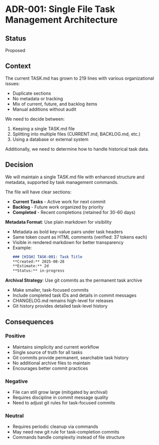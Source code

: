 # ADR-001: Single File Task Management Architecture

## Status
Proposed

## Context
The current TASK.md has grown to 219 lines with various organizational issues:
- Duplicate sections
- No metadata or tracking
- Mix of current, future, and backlog items
- Manual additions without audit

We need to decide between:
1. Keeping a single TASK.md file
2. Splitting into multiple files (CURRENT.md, BACKLOG.md, etc.)
3. Using a database or external system

Additionally, we need to determine how to handle historical task data.

## Decision
We will maintain a single TASK.md file with enhanced structure and metadata, supported by task management commands.

The file will have clear sections:
- **Current Tasks** - Active work for next commit
- **Backlog** - Future work organized by priority  
- **Completed** - Recent completions (retained for 30-60 days)

**Metadata Format**: Use plain markdown for visibility
- Metadata as bold key-value pairs under task headers
- Same token count as HTML comments (verified: 37 tokens each)
- Visible in rendered markdown for better transparency
- Example:
  ```markdown
  ### [HIGH] TASK-001: Task Title
  **Created:** 2025-08-28  
  **Estimate:** 2d  
  **Status:** in-progress
  ```

**Archival Strategy**: Use git commits as the permanent task archive
- Make smaller, task-focused commits
- Include completed task IDs and details in commit messages
- CHANGELOG.md remains high-level for releases
- Git history provides detailed task-level history

## Consequences

### Positive
- Maintains simplicity and current workflow
- Single source of truth for all tasks
- Git commits provide permanent, searchable task history
- No additional archive files to maintain
- Encourages better commit practices

### Negative
- File can still grow large (mitigated by archival)
- Requires discipline in commit message quality
- Need to adjust git rules for task-focused commits

### Neutral
- Requires periodic cleanup via commands
- May need new git rule for task-completion commits
- Commands handle complexity instead of file structure